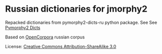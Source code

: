 Russian dictionaries for jmorphy2
=================================

Repacked dictionaries from pymorphy2-dicts-ru python package.
See See [Pymorphy2 Dicts](https://github.com/kmike/pymorphy2-dicts)

Based on [OpenCorpora](http://opencorpora.org) russian corpus

License: [Creative Commons Attribution-ShareAlike 3.0](https://creativecommons.org/licenses/by-sa/3.0/legalcode)
